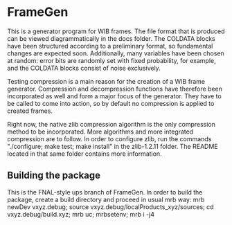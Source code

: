 # FrameGen
This is a generator program for WIB frames. The file format that is produced can be viewed diagrammatically in the docs folder. The COLDATA blocks have been structured according to a preliminary format, so fundamental changes are expected soon. Additionally, many variables have been chosen at random: error bits are randomly set with fixed probability, for example, and the COLDATA blocks consist of noise exclusively.

Testing compression is a main reason for the creation of a WIB frame generator. Compression and decompression functions have therefore been incorporated as well and form a major focus of the generator. They have to be called to come into action, so by default no compression is applied to created frames.

Right now, the native zlib compression algorithm is the only compression method to be incorporated. More algorithms and more integrated compression are to follow. In order to configure zlib, run the commands "./configure; make test; make install" in the zlib-1.2.11 folder. The README located in that same folder contains more information.

## Building the package
This is the FNAL-style ups branch of FrameGen. In order to build the package, create a build directory and proceed in usual mrb way:
mrb newDev vxyz.debug; 
source vxyz.debug/localProducts_xyz/sources; 
cd vxyz.debug/build.xyz; 
mrb uc; 
mrbsetenv; 
mrb i -j4
